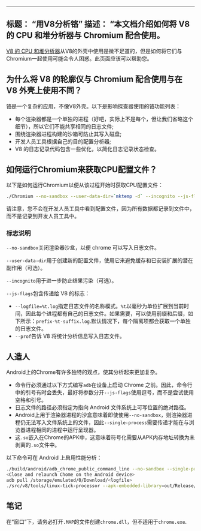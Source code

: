 ***

## 标题： “用V8分析铬”&#xA;描述： “本文档介绍如何将 V8 的 CPU 和堆分析器与 Chromium 配合使用。

[V8 的 CPU 和堆分析器](/docs/profile)从V8的外壳中使用是微不足道的，但是如何将它们与Chromium一起使用可能会令人困惑。此页面应该可以帮助您。

## 为什么将 V8 的轮廓仪与 Chromium 配合使用与在 V8 外壳上使用不同？

铬是一个复杂的应用，不像V8外壳。以下是影响探查器使用的铬功能列表：

*   每个渲染器都是一个单独的进程（好吧，实际上不是每个，但让我们省略这个细节），所以它们不能共享相同的日志文件;
*   围绕渲染器进程构建的沙箱可防止其写入磁盘;
*   开发人员工具根据自己的目的配置分析器;
*   V8 的日志记录代码包含一些优化，以简化日志记录状态检查。

## 如何运行Chromium来获取CPU配置文件？

以下是如何运行Chromium以便从该过程开始时获取CPU配置文件：

```bash
./Chromium --no-sandbox --user-data-dir=`mktemp -d` --incognito --js-flags='--prof'
```

请注意，您不会在开发人员工具中看到配置文件，因为所有数据都记录到文件中，而不是记录到开发人员工具中。

### 标志说明

`--no-sandbox`关闭渲染器沙盒，以便 chrome 可以写入日志文件。

`--user-data-dir`用于创建新的配置文件，使用它来避免缓存和已安装扩展的潜在副作用（可选）。

`--incognito`用于进一步防止结果污染（可选）。

`--js-flags`包含传递给 V8 的标志：

*   `--logfile=%t.log`指定日志文件的名称模式。`%t`以毫秒为单位扩展到当前时间，因此每个进程都有自己的日志文件。如果需要，可以使用前缀和后缀，如下所示：`prefix-%t-suffix.log`.默认情况下，每个隔离项都会获取一个单独的日志文件。
*   `--prof`告诉 V8 将统计分析信息写入日志文件。

## 人造人

Android上的Chrome有许多独特的观点，使其分析起来更加复杂。

*   命令行必须通过以下方式编写`adb`在设备上启动 Chrome 之前。因此，命令行中的引号有时会丢失，最好将参数分开`--js-flags`使用逗号，而不是尝试使用空格和引号。
*   日志文件的路径必须指定为指向 Android 文件系统上可写位置的绝对路径。
*   Android上用于渲染器进程的沙盒意味着即使使用`--no-sandbox`，则渲染器进程仍无法写入文件系统上的文件，因此`--single-process`需要传递才能在与浏览器进程相同的进程中运行呈现器。
*   这`.so`嵌入在Chrome的APK中，这意味着符号化需要从APK内存地址转换为未剥离的`.so`文件中。

以下命令可在 Android 上启用性能分析：

```bash
./build/android/adb_chrome_public_command_line --no-sandbox --single-process --js-flags='--logfile=/storage/emulated/0/Download/%t.log,--prof'
<Close and relaunch Chome on the Android device>
adb pull /storage/emulated/0/Download/<logfile>
./src/v8/tools/linux-tick-processor --apk-embedded-library=out/Release/lib.unstripped/libchrome.so --preprocess <logfile>
```

## 笔记

在“窗口”下，请务必打开`.MAP`的文件创建`chrome.dll`，但不适用于`chrome.exe`.
